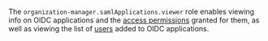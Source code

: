 The `organization-manager.samlApplications.viewer` role enables viewing info on OIDC applications and the [access permissions](../../../iam/concepts/access-control/index.md) granted for them, as well as viewing the list of [users](../../../overview/roles-and-resources.md#users) added to OIDC applications.
